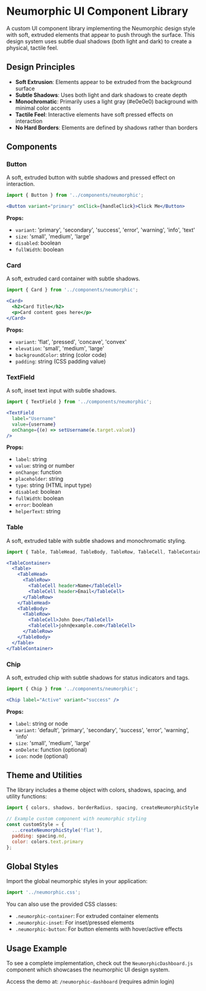 # Neumorphic UI Component Library

A custom UI component library implementing the Neumorphic design style with soft, extruded elements that appear to push through the surface. This design system uses subtle dual shadows (both light and dark) to create a physical, tactile feel.

## Design Principles

- **Soft Extrusion**: Elements appear to be extruded from the background surface
- **Subtle Shadows**: Uses both light and dark shadows to create depth
- **Monochromatic**: Primarily uses a light gray (#e0e0e0) background with minimal color accents
- **Tactile Feel**: Interactive elements have soft pressed effects on interaction
- **No Hard Borders**: Elements are defined by shadows rather than borders

## Components

### Button

A soft, extruded button with subtle shadows and pressed effect on interaction.

```jsx
import { Button } from '../components/neumorphic';

<Button variant="primary" onClick={handleClick}>Click Me</Button>
```

**Props:**
- `variant`: 'primary', 'secondary', 'success', 'error', 'warning', 'info', 'text'
- `size`: 'small', 'medium', 'large'
- `disabled`: boolean
- `fullWidth`: boolean

### Card

A soft, extruded card container with subtle shadows.

```jsx
import { Card } from '../components/neumorphic';

<Card>
  <h2>Card Title</h2>
  <p>Card content goes here</p>
</Card>
```

**Props:**
- `variant`: 'flat', 'pressed', 'concave', 'convex'
- `elevation`: 'small', 'medium', 'large'
- `backgroundColor`: string (color code)
- `padding`: string (CSS padding value)

### TextField

A soft, inset text input with subtle shadows.

```jsx
import { TextField } from '../components/neumorphic';

<TextField 
  label="Username" 
  value={username} 
  onChange={(e) => setUsername(e.target.value)} 
/>
```

**Props:**
- `label`: string
- `value`: string or number
- `onChange`: function
- `placeholder`: string
- `type`: string (HTML input type)
- `disabled`: boolean
- `fullWidth`: boolean
- `error`: boolean
- `helperText`: string

### Table

A soft, extruded table with subtle shadows and monochromatic styling.

```jsx
import { Table, TableHead, TableBody, TableRow, TableCell, TableContainer } from '../components/neumorphic';

<TableContainer>
  <Table>
    <TableHead>
      <TableRow>
        <TableCell header>Name</TableCell>
        <TableCell header>Email</TableCell>
      </TableRow>
    </TableHead>
    <TableBody>
      <TableRow>
        <TableCell>John Doe</TableCell>
        <TableCell>john@example.com</TableCell>
      </TableRow>
    </TableBody>
  </Table>
</TableContainer>
```

### Chip

A soft, extruded chip with subtle shadows for status indicators and tags.

```jsx
import { Chip } from '../components/neumorphic';

<Chip label="Active" variant="success" />
```

**Props:**
- `label`: string or node
- `variant`: 'default', 'primary', 'secondary', 'success', 'error', 'warning', 'info'
- `size`: 'small', 'medium', 'large'
- `onDelete`: function (optional)
- `icon`: node (optional)

## Theme and Utilities

The library includes a theme object with colors, shadows, spacing, and utility functions:

```jsx
import { colors, shadows, borderRadius, spacing, createNeumorphicStyle } from '../components/neumorphic';

// Example custom component with neumorphic styling
const customStyle = {
  ...createNeumorphicStyle('flat'),
  padding: spacing.md,
  color: colors.text.primary
};
```

## Global Styles

Import the global neumorphic styles in your application:

```jsx
import '../neumorphic.css';
```

You can also use the provided CSS classes:

- `.neumorphic-container`: For extruded container elements
- `.neumorphic-inset`: For inset/pressed elements
- `.neumorphic-button`: For button elements with hover/active effects

## Usage Example

To see a complete implementation, check out the `NeumorphicDashboard.js` component which showcases the neumorphic UI design system.

Access the demo at: `/neumorphic-dashboard` (requires admin login)